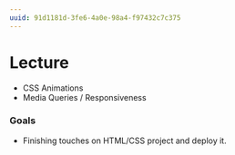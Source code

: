 ```yaml
---
uuid: 91d1181d-3fe6-4a0e-98a4-f97432c7c375
---
```


# Lecture
- CSS Animations
- Media Queries / Responsiveness


### Goals
- Finishing touches on HTML/CSS project and deploy it.
